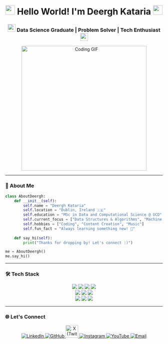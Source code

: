 <h1 align="center">
  <img src="https://media.giphy.com/media/iY8CRBdQXODJSCERIr/giphy.gif" width="30px"> 
  Hello World! I'm Deergh Kataria
  <img src="https://media.giphy.com/media/iY8CRBdQXODJSCERIr/giphy.gif" width="30px">
</h1>

<h3 align="center">
  <img src="https://media.giphy.com/media/hvRJCLFzcasrR4ia7z/giphy.gif" width="25px"> 
  Data Science Graduate | Problem Solver | Tech Enthusiast
  <img src="https://media.giphy.com/media/hvRJCLFzcasrR4ia7z/giphy.gif" width="25px">
</h3>

<div align="center">
  <img src="https://media.giphy.com/media/SWoSkN6DxTszqIKEqv/giphy.gif" width="400px" alt="Coding GIF">
</div>

---

### 🚀 About Me

```python
class AboutDeergh:
    def __init__(self):
        self.name = "Deergh Kataria"
        self.location = "Dublin, Ireland 🇮🇪"
        self.education = "MSc in Data and Computational Science @ UCD"
        self.current_focus = ["Data Structures & Algorithms", "Machine Learning"]
        self.hobbies = ["Coding", "Content Creation", "Music"]
        self.fun_fact = "Always learning something new! 🧠"
    
    def say_hi(self):
        print("Thanks for dropping by! Let's connect :)")

me = AboutDeergh()
me.say_hi()
```

---

### 🛠️ Tech Stack

<p align="center">
  <img src="https://img.shields.io/badge/Python-3776AB?style=for-the-badge&logo=python&logoColor=white" />
  <img src="https://img.shields.io/badge/R-276DC3?style=for-the-badge&logo=r&logoColor=white" />
  <img src="https://img.shields.io/badge/Java-007396?style=for-the-badge&logo=java&logoColor=white" />
  <img src="https://img.shields.io/badge/SQL-4479A1?style=for-the-badge&logo=mysql&logoColor=white" />
  <br>
  <img src="https://img.shields.io/badge/TensorFlow-FF6F00?style=for-the-badge&logo=tensorflow&logoColor=white" />
  <img src="https://img.shields.io/badge/PyTorch-EE4C2C?style=for-the-badge&logo=pytorch&logoColor=white" />
  <img src="https://img.shields.io/badge/scikit_learn-F7931E?style=for-the-badge&logo=scikit-learn&logoColor=white" />
  <br>
  <img src="https://img.shields.io/badge/Git-F05032?style=for-the-badge&logo=git&logoColor=white" />
  <img src="https://img.shields.io/badge/Docker-2496ED?style=for-the-badge&logo=docker&logoColor=white" />
  <img src="https://img.shields.io/badge/Jupyter-F37626?style=for-the-badge&logo=jupyter&logoColor=white" />
</p>

---

### 🌐 Let's Connect

<p align="center">
  <a href="https://www.linkedin.com/in/deergh-kataria-544564236/">
    <img src="https://img.icons8.com/color/48/000000/linkedin.png" alt="LinkedIn"/>
  </a>
  <a href="https://github.com/DeerghKataria">
    <img src="https://img.icons8.com/fluent/48/000000/github.png" alt="GitHub"/>
  </a>
  <a href="https://twitter.com/Deergh_K">
  <img src="https://uxwing.com/wp-content/themes/uxwing/download/brands-and-social-media/x-social-media-logo-icon.png" alt="X (Twitter)" width="40"/>
</a>
  <a href="https://www.instagram.com/deerghkataria/">
    <img src="https://img.icons8.com/fluent/48/000000/instagram-new.png" alt="Instagram"/>
  </a>
  <a href="https://www.youtube.com/deerghkataria">
    <img src="https://img.icons8.com/color/48/000000/youtube-play.png" alt="YouTube"/>
  </a>
  <a href="mailto:deerghkatariabusiness@gmail.com">
    <img src="https://img.icons8.com/color/48/000000/gmail-new.png" alt="Email"/>
  </a>
</p>

